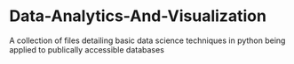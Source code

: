 # Data-Analytics-And-Visualization
A collection of files detailing basic data science techniques in python being applied to publically accessible databases
